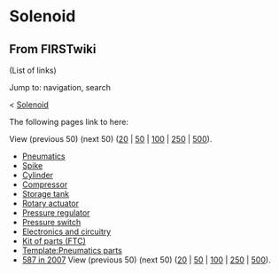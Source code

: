 # Solenoid

## From FIRSTwiki

(List of links)

Jump to: navigation, search

< [Solenoid](/index.php?title=Solenoid&redirect=no "Solenoid")

The following pages link to here:

View (previous 50) (next 50) ([20](/index.php?title=Special:Whatlinkshere/Solenoid&limit=20&from=0 "Special:Whatlinkshere/Solenoid") | [50](/index.php?title=Special:Whatlinkshere/Solenoid&limit=50&from=0 "Special:Whatlinkshere/Solenoid") | [100](/index.php?title=Special:Whatlinkshere/Solenoid&limit=100&from=0 "Special:Whatlinkshere/Solenoid") | [250](/index.php?title=Special:Whatlinkshere/Solenoid&limit=250&from=0 "Special:Whatlinkshere/Solenoid") | [500](/index.php?title=Special:Whatlinkshere/Solenoid&limit=500&from=0 "Special:Whatlinkshere/Solenoid")).

- [Pneumatics](Pneumatics "Pneumatics")
- [Spike](spike-relay)
- [Cylinder](Cylinder "Cylinder")
- [Compressor](Compressor "Compressor")
- [Storage tank](Storage_tank "Storage tank")
- [Rotary actuator](Rotary_actuator "Rotary actuator")
- [Pressure regulator](Pressure_regulator "Pressure regulator")
- [Pressure switch](Pressure_switch "Pressure switch")
- [Electronics and circuitry](Electronics_and_circuitry "Electronics and circuitry")
- [Kit of parts (FTC)](Kit_of_parts_%28FTC%29 "Kit of parts \(FTC\)")
- [Template:Pneumatics parts](Template:Pneumatics_parts "Template:Pneumatics parts")
- [587 in 2007](587_in_2007 "587 in 2007") View (previous 50) (next 50) ([20](/index.php?title=Special:Whatlinkshere/Solenoid&limit=20&from=0 "Special:Whatlinkshere/Solenoid") | [50](/index.php?title=Special:Whatlinkshere/Solenoid&limit=50&from=0 "Special:Whatlinkshere/Solenoid") | [100](/index.php?title=Special:Whatlinkshere/Solenoid&limit=100&from=0 "Special:Whatlinkshere/Solenoid") | [250](/index.php?title=Special:Whatlinkshere/Solenoid&limit=250&from=0 "Special:Whatlinkshere/Solenoid") | [500](/index.php?title=Special:Whatlinkshere/Solenoid&limit=500&from=0 "Special:Whatlinkshere/Solenoid")).
